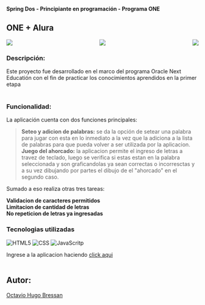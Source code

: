 **Spring Dos - Principiante en programación - Programa ONE**

## **ONE + Alura**

<p align="center"> 
   <img align="left" src="https://img.shields.io/badge/status-Liberada-red">
   <img src="https://img.shields.io/badge/versión-v1.0.0-red">
   <img align="right" src="https://img.shields.io/badge/fecha-Septiembre 2022-red">
</p>

### **Descripción**:
Este proyecto fue desarrollado en el marco del programa Oracle Next Educatión con el fin de practicar los conocimientos aprendidos en la primer etapa
<br>
<br>
### **Funcionalidad**:
La aplicación cuenta con dos funciones principales: 
<br>

>**Seteo y adicion de palabras:** se da la opción de setear una palabra para jugar con esta en lo inmediato a la vez que la adiciona a la lista de palabras para que pueda volver a ser utilizada por la aplicacion.<br>
**Juego del ahorcado:** la aplicacion permite el ingreso de letras a travez de teclado, luego se verifica si estas estan en la palabra seleccionada y son graficandolas ya sean correctas o incorresctas y a su vez dibujando por partes el dibujo de el "ahorcado" en el segundo caso.

Sumado a eso realiza otras tres tareas:

**Validacion de caracteres permitidos**
<br>
**Limitacion de cantidad de letras**<br>
**No repeticion de letras ya ingresadas**

### **Tecnologias utilizadas**
![HTML5](https://img.shields.io/badge/-HTML5-red)
![CSS](https://img.shields.io/badge/CSS-blue)
![JavaScritp](https://img.shields.io/badge/-JavaScript-yellow)

Ingrese a la aplicacion haciendo [click aqui](https://OctavioHugo.github.io/ONE-Challenge01/)
<br>
<br>
## **Autor:**
[Octavio Hugo Bressan](https://github.com/OctavioHugo)